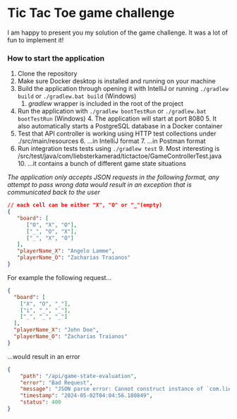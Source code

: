 # Tic Tac Toe game challenge

I am happy to present you my solution of the game challenge. It was a lot of fun to implement it!

### How to start the application

1. Clone the repository
2. Make sure Docker desktop is installed and running on your machine
3. Build the application through opening it with IntelliJ or running `./gradlew build` or `./gradlew.bat build` (Windows)
   1. *gradlew* wrapper is included in the root of the project
2. Run the application with `./gradlew bootTestRun` or `./gradlew.bat bootTestRun` (Windows)
   4. The application will start at port 8080
   5. It also automatically starts a PostgreSQL database in a Docker container
5. Test that API controller is working using HTTP test collections under ./src/main/resources
   6. ...in IntelliJ format
   7. ...in Postman format
8. Run integration tests tests using `./gradlew test`
   9. Most interesting is /src/test/java/com/liebsterkamerad/tictactoe/GameControllerTest.java
      10. ...it contains a bunch of different game state situations

*The application only accepts JSON requests in the following format, any attempt to pass wrong data
would result in an exception that is communicated back to the user*

```json
// each cell can be either "X", "O" or "_"(empty)
{
   "board": [
      ["O", "X", "O"],
      ["_", "O", "X"],
      ["_", "X", "O"]
   ],
   "playerName_X": "Angelo Lamme",
   "playerName_O": "Zacharias Traianos"
}
```
For example the following request...
```json
{
  "board": [
    ["X", "O", "_"],
    ["i", "_", "_"],
    ["_", "_", "_"]
  ],
  "playerName_X": "John Doe",
  "playerName_O": "Zacharias Traianos"
}
```
...would result in an error

```json
{
    "path": "/api/game-state-evaluation",
    "error": "Bad Request",
    "message": "JSON parse error: Cannot construct instance of `com.liebsterkamerad.tictactoe.model.CellState`, problem: Invalid symbol: i",
    "timestamp": "2024-05-02T04:04:56.180849",
    "status": 400
}
```
